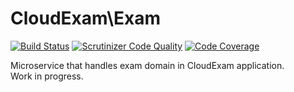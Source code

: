 CloudExam\Exam 
=====

[![Build Status](https://travis-ci.org/cloudson/cloudexam-exam.svg)](https://travis-ci.org/cloudson/cloudexam-exam)
[![Scrutinizer Code Quality](https://scrutinizer-ci.com/g/cloudson/cloudexam-exam/badges/quality-score.png?b=master)](https://scrutinizer-ci.com/g/cloudson/cloudexam-exam/?branch=master)
[![Code Coverage](https://scrutinizer-ci.com/g/cloudson/cloudexam-exam/badges/coverage.png?b=master)](https://scrutinizer-ci.com/g/cloudson/cloudexam-exam/?branch=master)

Microservice that handles exam domain in CloudExam application.  
Work in progress.
